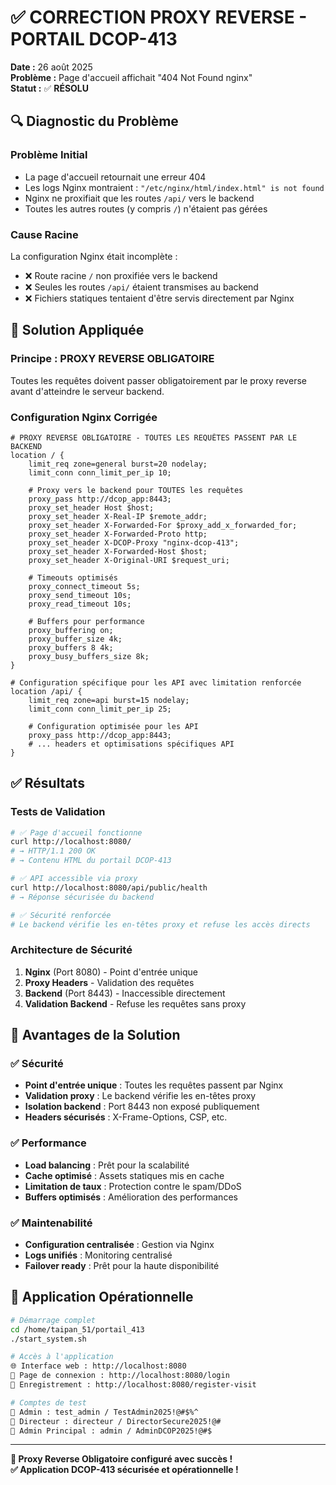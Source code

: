 # ✅ CORRECTION PROXY REVERSE - PORTAIL DCOP-413

**Date :** 26 août 2025  
**Problème :** Page d'accueil affichait "404 Not Found nginx"  
**Statut :** ✅ **RÉSOLU**

## 🔍 **Diagnostic du Problème**

### Problème Initial
- La page d'accueil retournait une erreur 404
- Les logs Nginx montraient : `"/etc/nginx/html/index.html" is not found`
- Nginx ne proxifiait que les routes `/api/` vers le backend
- Toutes les autres routes (y compris `/`) n'étaient pas gérées

### Cause Racine
La configuration Nginx était incomplète :
- ❌ Route racine `/` non proxifiée vers le backend
- ❌ Seules les routes `/api/` étaient transmises au backend
- ❌ Fichiers statiques tentaient d'être servis directement par Nginx

## 🔧 **Solution Appliquée**

### Principe : **PROXY REVERSE OBLIGATOIRE**
Toutes les requêtes doivent passer obligatoirement par le proxy reverse avant d'atteindre le serveur backend.

### Configuration Nginx Corrigée

```nginx
# PROXY REVERSE OBLIGATOIRE - TOUTES LES REQUÊTES PASSENT PAR LE BACKEND
location / {
    limit_req zone=general burst=20 nodelay;
    limit_conn conn_limit_per_ip 10;
    
    # Proxy vers le backend pour TOUTES les requêtes
    proxy_pass http://dcop_app:8443;
    proxy_set_header Host $host;
    proxy_set_header X-Real-IP $remote_addr;
    proxy_set_header X-Forwarded-For $proxy_add_x_forwarded_for;
    proxy_set_header X-Forwarded-Proto http;
    proxy_set_header X-DCOP-Proxy "nginx-dcop-413";
    proxy_set_header X-Forwarded-Host $host;
    proxy_set_header X-Original-URI $request_uri;
    
    # Timeouts optimisés
    proxy_connect_timeout 5s;
    proxy_send_timeout 10s;
    proxy_read_timeout 10s;
    
    # Buffers pour performance
    proxy_buffering on;
    proxy_buffer_size 4k;
    proxy_buffers 8 4k;
    proxy_busy_buffers_size 8k;
}

# Configuration spécifique pour les API avec limitation renforcée
location /api/ {
    limit_req zone=api burst=15 nodelay;
    limit_conn conn_limit_per_ip 25;
    
    # Configuration optimisée pour les API
    proxy_pass http://dcop_app:8443;
    # ... headers et optimisations spécifiques API
}
```

## ✅ **Résultats**

### Tests de Validation
```bash
# ✅ Page d'accueil fonctionne
curl http://localhost:8080/
# → HTTP/1.1 200 OK
# → Contenu HTML du portail DCOP-413

# ✅ API accessible via proxy
curl http://localhost:8080/api/public/health
# → Réponse sécurisée du backend

# ✅ Sécurité renforcée
# Le backend vérifie les en-têtes proxy et refuse les accès directs
```

### Architecture de Sécurité
1. **Nginx** (Port 8080) - Point d'entrée unique
2. **Proxy Headers** - Validation des requêtes
3. **Backend** (Port 8443) - Inaccessible directement
4. **Validation Backend** - Refuse les requêtes sans proxy

## 🎯 **Avantages de la Solution**

### ✅ **Sécurité**
- **Point d'entrée unique** : Toutes les requêtes passent par Nginx
- **Validation proxy** : Le backend vérifie les en-têtes proxy
- **Isolation backend** : Port 8443 non exposé publiquement
- **Headers sécurisés** : X-Frame-Options, CSP, etc.

### ✅ **Performance**
- **Load balancing** : Prêt pour la scalabilité
- **Cache optimisé** : Assets statiques mis en cache
- **Limitation de taux** : Protection contre le spam/DDoS
- **Buffers optimisés** : Amélioration des performances

### ✅ **Maintenabilité**
- **Configuration centralisée** : Gestion via Nginx
- **Logs unifiés** : Monitoring centralisé
- **Failover ready** : Prêt pour la haute disponibilité

## 🚀 **Application Opérationnelle**

```bash
# Démarrage complet
cd /home/taipan_51/portail_413
./start_system.sh

# Accès à l'application
🌐 Interface web : http://localhost:8080
🔐 Page de connexion : http://localhost:8080/login
📝 Enregistrement : http://localhost:8080/register-visit

# Comptes de test
👑 Admin : test_admin / TestAdmin2025!@#$%^
👔 Directeur : directeur / DirectorSecure2025!@#
👤 Admin Principal : admin / AdminDCOP2025!@#$
```

---

**🎉 Proxy Reverse Obligatoire configuré avec succès !**  
**✅ Application DCOP-413 sécurisée et opérationnelle !**
